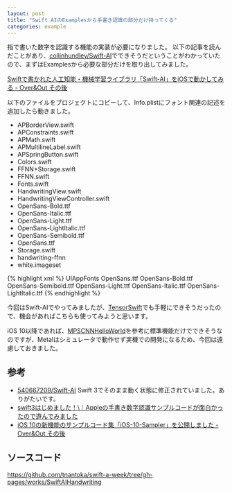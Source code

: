 ```yaml
---
layout: post
title: "Swift AIのExamplesから手書き認識の部分だけ持ってくる"
categories: example
---
```


指で書いた数字を認識する機能の実装が必要になりました。
以下の記事を読んだことがあり、[collinhundley/Swift-AI](https://github.com/collinhundley/Swift-AI)でできそうだということがわかっていたので、まずはExamplesから必要な部分だけを取り出してみました。

[Swiftで書かれた人工知能・機械学習ライブラリ「Swift-AI」をiOSで動かしてみる - Over&amp;Out その後](http://d.hatena.ne.jp/shu223/20160124/1453597136)

以下のファイルをプロジェクトにコピーして、Info.plistにフォント関連の記述を追加したら動きました。

- APBorderView.swift
- APConstraints.swift
- APMath.swift
- APMultilineLabel.swift
- APSpringButton.swift
- Colors.swift
- FFNN+Storage.swift
- FFNN.swift
- Fonts.swift
- HandwritingView.swift
- HandwritingViewController.swift
- OpenSans-Bold.ttf
- OpenSans-Italic.ttf
- OpenSans-Light.ttf
- OpenSans-LightItalic.ttf
- OpenSans-Semibold.ttf
- OpenSans.ttf
- Storage.swift
- handwriting-ffnn
- white.imageset

{% highlight xml %}
  <key>UIAppFonts</key>
  <array>
    <string>OpenSans.ttf</string>
    <string>OpenSans-Bold.ttf</string>
    <string>OpenSans-Semibold.ttf</string>
    <string>OpenSans-Light.ttf</string>
    <string>OpenSans-Italic.ttf</string>
    <string>OpenSans-LightItalic.ttf</string>
  </array>
{% endhighlight %}

今回はSwift-AIでやってみましたが、[TensorSwift](http://qiita.com/koher/items/2c0bfca4d6e31cde674b)でも手軽にできそうだったので、機会があればこちらも使ってみようと思います。

iOS 10以降であれば、[MPSCNNHelloWorld](https://developer.apple.com/library/content/samplecode/MPSCNNHelloWorld/Introduction/Intro.html)を参考に標準機能だけでできそうなのですが、Metalはシミュレータで動作せず実機での開発になるため、今回は遠慮しておきました。
 
## 参考

- [540667209/Swift-AI](https://github.com/540667209/Swift-AI) Swift 3でそのまま動く状態に修正されていました。ありがたいです。
- [swift3はじめました！\｜Appleの手書き数字認識サンプルコードが面白かったので遊んでみました](http://hikaruapp.jpn.com/xcode/post-1466)
- [iOS 10の新機能のサンプルコード集「iOS-10-Sampler」を公開しました - Over&amp;Out その後](http://d.hatena.ne.jp/shu223/20160914/1473808485)

## ソースコード

<https://github.com/tnantoka/swift-a-week/tree/gh-pages/works/SwiftAIHandwriting>
